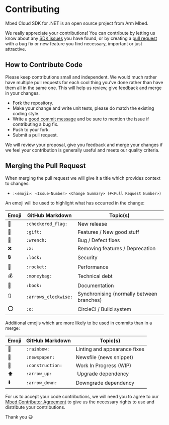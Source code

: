 # Contributing

Mbed Cloud SDK for .NET is an open source project from Arm Mbed.

We really appreciate your contributions! You can contribute by letting us know
about any [SDK issues](https://github.com/ARMmbed/mbed-cloud-sdk-dotnet/issues)
you have found, or by creating a [pull request](https://github.com/ARMmbed/mbed-cloud-sdk-dotnet/pulls)
with a bug fix or new feature you find necessary, important or just attractive.

## How to Contribute Code

Please keep contributions small and independent. We would much rather have
multiple pull requests for each cool thing you've done rather than have them all
in the same one. This will help us review, give feedback and merge in your
changes.

- Fork the repository.
- Make your change and write unit tests, please do match the existing coding
  style.
- Write a [good commit message](http://tbaggery.com/2008/04/19/a-note-about-git-commit-messages.html)
  and be sure to mention the issue if contributing a bug fix.
- Push to your fork.
- Submit a pull request.

We will review your proposal, give you feedback and merge your changes if we
feel your contribution is generally useful and meets our quality criteria.

## Merging the Pull Request

When merging the pull request we will give it a title which provides context to changes:
* `:<emoji>: <Issue-Number> <Change Summary> (#<Pull Request Number>)`

An emoji will be used to highlight what has occurred in the change:

Emoji | GitHub Markdown | Topic(s)
------|-----------------|---------
🏁 | `:checkered_flag:` | New release
🎁 | `:gift:` | Features / New good stuff
🔧 | `:wrench:` | Bug / Defect fixes
❌ | `:x:` | Removing features / Deprecation
🔒 | `:lock:` | Security
🚀 | `:rocket:` | Performance
💰 | `:moneybag:` | Technical debt
📖 | `:book:` | Documentation
🔃 | `:arrows_clockwise:` | Synchronising (normally between branches)
⭕️ | `:o:` | CircleCI / Build system

Additional emojis which are more likely to be used in commits than in a merge:

Emoji | GitHub Markdown | Topic(s)
------|-----------------|---------
🌈 | `:rainbow:` | Linting and appearance fixes
📰 | `:newspaper:` | Newsfile (news snippet)
🚧 | `:construction:` | Work In Progress (WIP)
⬆️ | `:arrow_up:` |️ Upgrade dependency
⬇️ | `:arrow_down:` | Downgrade dependency

For us to accept your code contributions, we will need you to agree to our [Mbed
Contributor Agreement](http://developer.mbed.org/contributor_agreement/) to give
us the necessary rights to use and distribute your contributions.

Thank you :smiley:
